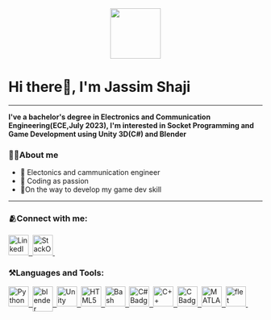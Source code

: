 <div id="header" align="center">
  <img src="https://media.giphy.com/media/M9gbBd9nbDrOTu1Mqx/giphy.gif" width="100"/>
</div>

# Hi there👋, I'm Jassim Shaji
---
<b> I've a bachelor's degree in Electronics and Communication Engineering(ECE,July 2023), I'm interested in Socket Programming and Game Development using Unity 3D(C#) and Blender</b>
### 🧑‍💻About me

- 👷 Electonics and cammunication engineer
- 💪 Coding as passion
- 🥇On the way to develop my game dev skill

---


### 🫂Connect with me:
<div id="badges">
  <a href="www.linkedin.com/in/jassim-shaji">
    <img src="https://raw.githubusercontent.com/rahuldkjain/github-profile-readme-generator/master/src/images/icons/Social/linked-in-alt.svg" title="LinkedIn" alt="LinkedIn",align ="top", width="40", height="40"/>&nbsp;
  </a>
    <a href="https://stackoverflow.com/users/13246930/jassim-shaji">
    <img src="https://raw.githubusercontent.com/rahuldkjain/github-profile-readme-generator/master/src/images/icons/Social/stack-overflow.svg" title="StackOverflow" alt="StackOverflow",align ="top", width="40", height="40"/>&nbsp;
  </a>

</div>

### ⚒️Languages and Tools:
<div id="badges">
  <a href="https://www.python.org/">
    <img src="https://cdn-icons-png.flaticon.com/128/5968/5968350.png" title="Python" alt="Python", width="40"/>&nbsp;
  </a>
  <a href="https://www.blender.org/">
    <img src="https://www.blender.org/wp-content/uploads/2020/07/blender_community_logo_white.png" title="blender" alt="blender Badge" ,align = "top", width="40", align = "top" height="50"/>&nbsp;
  </a>
  <a href="https://unity.com/">
    <img src="https://img.icons8.com/?size=1x&id=39848&format=png", title = "Unity", alt="Unity Badge", align = "top" width="40"/>&nbsp;
  </a>
    <a href="https://www.w3.org/html/">
    <img src="https://img.icons8.com/?size=1x&id=20909&format=png", title = "HTML5", alt="HTML5 Badge", align = "top" width="40"/>&nbsp;
  </a>
      <a href="www.gnu.org/software/bash/">
    <img src="https://img.icons8.com/?size=1x&id=8gWOBXY72Osj&format=png", title = "Bash", alt="Bash Badge", align = "top" width="40"/>&nbsp;
  </a>
        <a href="https://www.w3schools.com/cs/index.php">
    <img src="https://t1.gstatic.com/images?q=tbn:ANd9GcQMGEI6cXO_TgUAxKv9RcV9YwPNdVzjcf5J7fI-iH2pfWDhzMID", title = "C#", alt="C# Badge", align = "top" width="40"/>&nbsp;
  </a>
        <a href="https://www.w3schools.com/cpp/">
    <img src="https://encrypted-tbn1.gstatic.com/images?q=tbn:ANd9GcR7W6lIqjGNJMWyFvMsZXreLs5C-noqdD1zSWata6NDLR5XJmIA", title = "C++", alt="C++ Badge", align = "top" width="40"/>&nbsp;
  </a>
           <a href="https://www.cprogramming.com/">
    <img src="https://encrypted-tbn1.gstatic.com/images?q=tbn:ANd9GcSXxr19VHbcFyskkJZnE1e6IIDrHyognQ3CAQ0z7bvLAvdMr5nX", title = "C", alt="C Badge", align = "top" width="40"/>&nbsp;
  </a>
            <a href="https://www.mathworks.com/products/matlab.html">
    <img src="https://img.icons8.com/?size=1x&id=r5Y16PcDkoWI&format=png", title = "MATLAB", alt="MATLAB Badge", align = "top" width="40"/>&nbsp;
  </a>
              <a href="[https://www.mathworks.com/products/matlab.html](https://flet.dev/)">
    <img src="https://i.stack.imgur.com/qoIkr.png", title = "flet", alt="flet Badge", align = "top" width="40"/>&nbsp;
  </a>
  
</div>

